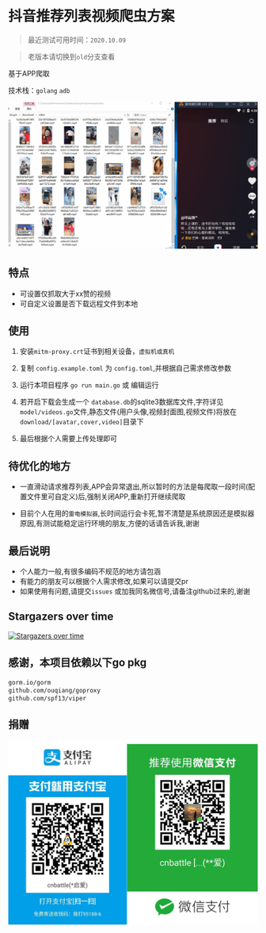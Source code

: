 # 抖音推荐列表视频爬虫方案

> 最近测试可用时间：`2020.10.09` 

> 老版本请切换到`old`分支查看

基于APP爬取

技术栈：`golang` `adb`

![](example/example.gif)

## 特点
- 可设置仅抓取大于xx赞的视频
- 可自定义设置是否下载远程文件到本地

## 使用

1. 安装`mitm-proxy.crt`证书到相关设备，`虚拟机或真机`

2. 复制 `config.example.toml` 为 `config.toml`,并根据自己需求修改参数

3. 运行本项目程序 `go run main.go` 或 编辑运行

4. 若开启下载会生成一个 `database.db`的sqlite3数据库文件,字符详见`model/videos.go`文件,静态文件(用户头像,视频封面图,视频文件)将放在`download/[avatar,cover,video]`目录下

5. 最后根据个人需要上传处理即可

## 待优化的地方

- 一直滑动请求推荐列表,APP会异常退出,所以暂时的方法是每爬取一段时间(配置文件里可自定义)后,强制关闭APP,重新打开继续爬取

- 目前个人在用的`雷电模拟器`,长时间运行会卡死,暂不清楚是系统原因还是模拟器原因,有测试能稳定运行环境的朋友,方便的话请告诉我,谢谢

## 最后说明

- 个人能力一般,有很多编码不规范的地方请包涵
- 有能力的朋友可以根据个人需求修改,如果可以请提交pr
- 如果使用有问题,请提交`issues` 或加我同名微信号,请备注github过来的,谢谢

## Stargazers over time

[![Stargazers over time](https://starchart.cc/cnbattle/douyin.svg)](https://starchart.cc/cnbattle/douyin)
      

## 感谢，本项目依赖以下go pkg
```
gorm.io/gorm
github.com/ouqiang/goproxy
github.com/spf13/viper
```
## 捐赠

![](example/donate.jpg)
